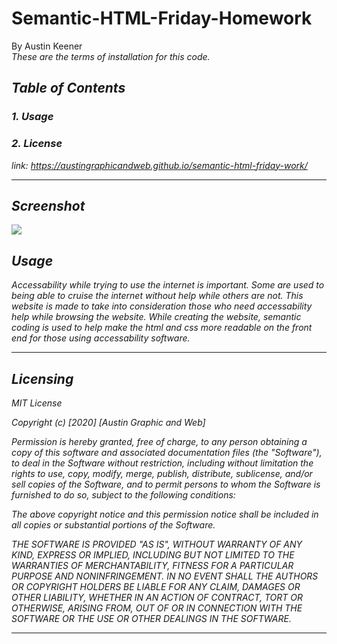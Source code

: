 # Semantic-HTML-Friday-Homework
By Austin Keener <br>
<i>These are the terms of installation for this code.<i>
## Table of Contents
### 1. Usage <br>
### 2. License<br>

link: https://austingraphicandweb.github.io/semantic-html-friday-work/
<hr>

## Screenshot

![](/assets/images/index-screenshot.png)

## Usage
<i>Accessability while trying to use the internet is important. Some are used to being able to cruise the internet without help while others are not. This website is made to take into consideration those who need accessability help while browsing the website. While creating the website, semantic coding is used to help make the html and css more readable on the front end for those using accessability software.<i>
<hr>

## Licensing
<i>
MIT License

Copyright (c) [2020] [Austin Graphic and Web]

Permission is hereby granted, free of charge, to any person obtaining a copy
of this software and associated documentation files (the "Software"), to deal
in the Software without restriction, including without limitation the rights
to use, copy, modify, merge, publish, distribute, sublicense, and/or sell
copies of the Software, and to permit persons to whom the Software is
furnished to do so, subject to the following conditions:

The above copyright notice and this permission notice shall be included in all
copies or substantial portions of the Software.

THE SOFTWARE IS PROVIDED "AS IS", WITHOUT WARRANTY OF ANY KIND, EXPRESS OR
IMPLIED, INCLUDING BUT NOT LIMITED TO THE WARRANTIES OF MERCHANTABILITY,
FITNESS FOR A PARTICULAR PURPOSE AND NONINFRINGEMENT. IN NO EVENT SHALL THE
AUTHORS OR COPYRIGHT HOLDERS BE LIABLE FOR ANY CLAIM, DAMAGES OR OTHER
LIABILITY, WHETHER IN AN ACTION OF CONTRACT, TORT OR OTHERWISE, ARISING FROM,
OUT OF OR IN CONNECTION WITH THE SOFTWARE OR THE USE OR OTHER DEALINGS IN THE
SOFTWARE.<i>
<hr>
